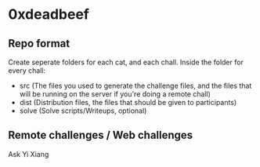 # 0xdeadbeef

## Repo format
Create seperate folders for each cat, and each chall. Inside the folder for every chall:
- src (The files you used to generate the challenge files, and the files that will be running on the server if you're doing a remote chall)
- dist (Distribution files, the files that should be given to participants)
- solve (Solve scripts/Writeups, optional)

## Remote challenges / Web challenges
Ask Yi Xiang
